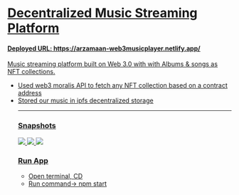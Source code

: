 <h1><u>Decentralized Music Streaming Platform<u></h1>

<h4> Deployed URL: https://arzamaan-web3musicplayer.netlify.app/ </h4>
<p>Music streaming platform built on Web 3.0 with with Albums & songs as NFT collections.</p>
<ul>
  <li>Used web3 moralis API to fetch any NFT collection based on a contract address</li>
  <li>Stored our music in ipfs decentralized storage</li>
<hr/>


<h3>Snapshots</h3>
<img src="https://i.postimg.cc/fWp7Mr6X/Screenshot-2090.png">
<img src="https://i.postimg.cc/RVt8c8fQ/Screenshot-2091.png">
<img src="https://i.postimg.cc/cdp1GyXZ/Screenshot-2093.png">

<h3> Run App </h3>
<ul>
<li> Open terminal, CD <directory_name></li>
<li>Run command-> npm start</li>
</ul>
